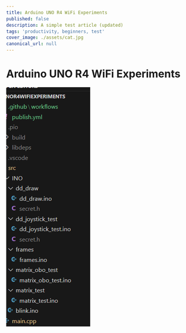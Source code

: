 ```yaml
---
title: Arduino UNO R4 WiFi Experiments
published: false
description: A simple test article (updated)
tags: 'productivity, beginners, test'
cover_image: ./assets/cat.jpg
canonical_url: null
---
```




# Arduino UNO R4 WiFi Experiments


![alt text](imgs/image.png)